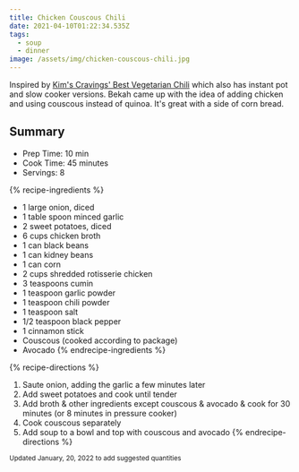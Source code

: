 ```yaml
---
title: Chicken Couscous Chili
date: 2021-04-10T01:22:34.535Z
tags:
  - soup
  - dinner
image: /assets/img/chicken-couscous-chili.jpg
---
```

Inspired by [Kim's Cravings' Best Vegetarian Chili](https://www.kimscravings.com/best-ever-vegan-quinoa-chili/#wprm-recipe-container-29888) which also has instant pot and slow cooker versions. Bekah came up with the idea of adding chicken and using couscous instead of quinoa. It's great with a side of corn bread.

## Summary

- Prep Time: 10 min
- Cook Time: 45 minutes
- Servings: 8

{% recipe-ingredients %}
* 1 large onion, diced
* 1 table spoon minced garlic
* 2 sweet potatoes, diced
* 6 cups chicken broth
* 1 can black beans
* 1 can kidney beans
* 1 can corn
* 2 cups shredded rotisserie chicken
* 3 teaspoons cumin
* 1 teaspoon garlic powder
* 1 teaspoon chili powder
* 1 teaspoon salt
* 1/2 teaspoon black pepper
* 1 cinnamon stick
* Couscous (cooked according to package)
* Avocado
{% endrecipe-ingredients %}

{% recipe-directions %}
1. Saute onion, adding the garlic a few minutes later
1. Add sweet potatoes and cook until tender
1. Add broth & other ingredients except couscous & avocado & cook for 30 minutes (or 8 minutes in pressure cooker)
1. Cook couscous separately
1. Add soup to a bowl and top with couscous and avocado
{% endrecipe-directions %}

<small>Updated January, 20, 2022 to add suggested quantities</small>
